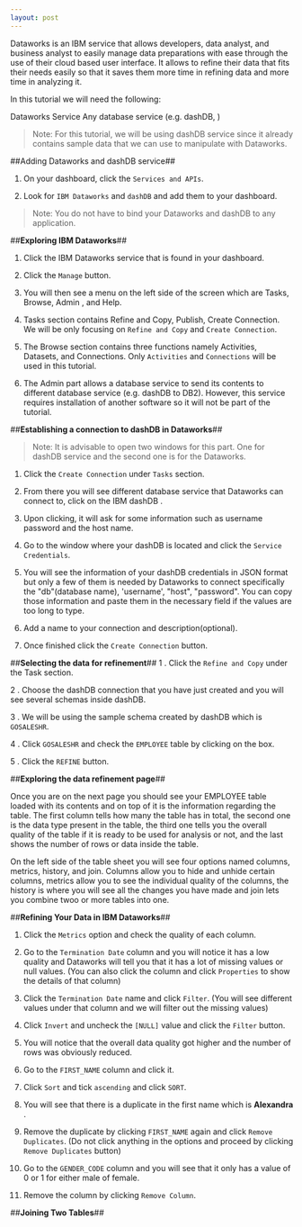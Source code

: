 ```yaml
---
layout: post
---
```



Dataworks is an IBM service that allows developers, data analyst, and business analyst to easily manage data preparations with ease through the use of their cloud based user interface. It allows to refine their data that fits their needs easily so that it saves them more time in refining data and more time in analyzing it.
 
In this tutorial we will need the following:
 
   Dataworks Service
   Any database service (e.g. dashDB, )
 
 > Note: For this tutorial, we will be using dashDB service since it already contains sample data that we can use to manipulate with Dataworks.
 
##Adding Dataworks and dashDB service##
 
  1. On your dashboard, click the `Services and APIs`.
 
  2. Look for `IBM Dataworks` and `dashDB` and add them to your dashboard.
  
 
> Note: You do not have to bind your Dataworks and dashDB to any application.
 
##**Exploring IBM Dataworks**##
 1. Click the IBM Dataworks service that is found in your dashboard.
 
 2. Click the `Manage` button. 
 
 3.  You will then see a menu on the left side of the screen which are Tasks, Browse, Admin , and Help.
 
 4. Tasks section contains Refine and Copy, Publish, Create Connection. We will be only focusing on `Refine and Copy` and `Create Connection`.
 
 5. The Browse section contains three functions namely Activities, Datasets, and Connections. Only `Activities` and `Connections` will be used in this tutorial.
 
 6. The Admin part allows a database service to send its contents to different database service (e.g. dashDB to DB2). However, this service requires installation of another software so it will not be part of the tutorial.
 
##**Establishing a connection to dashDB in Dataworks**##
 
  > Note: It is advisable to open two windows for this part. One for dashDB service and the second one is for the Dataworks.

 
  1. Click the `Create Connection` under `Tasks` section.
  
  2. From there you will see different database service that Dataworks can connect to, click on the IBM dashDB .
  
  3. Upon clicking, it will ask for some information such as username password and the host name.
  
  4. Go to the window where your dashDB is located and click the `Service Credentials`.
  
  5. You will see the information of your dashDB credentials in JSON format but only a few of them is needed by Dataworks to connect specifically the "db"(database name), 'username', "host", "password". You can copy those information and paste them in the necessary field if the values are too long to type.
  
  6.  Add a name to your connection and description(optional).
  
  7. Once finished click the `Create Connection` button.
 
##**Selecting the data for refinement**##
 1 . Click the `Refine and Copy` under the Task section.
 
 2 . Choose the dashDB connection that you have just created and you will see several schemas inside dashDB.
 
 3 . We will be using the sample schema created by dashDB which is `GOSALESHR`. 
 
 4 . Click `GOSALESHR` and check the `EMPLOYEE` table by clicking on the box. 
 
 5 .  Click the `REFINE` button.
 
##**Exploring the data refinement page**##
 
 Once you are on the next page you should see your EMPLOYEE table loaded with its contents and on top of it is the information regarding the table. The first column tells how many the table has in total, the second one is the data type present in the table, the third one tells you the overall quality of the table if it is ready to be used for analysis or not, and the last shows the number of rows or data inside the table.
 
 On the left side of the table sheet you will see four options named columns, metrics, history, and join. Columns allow you to hide and unhide certain columns, metrics allow you to see the individual quality of the columns, the history is where you will see all the changes you have made and join lets you combine twoo or more tables into one.
 
##**Refining Your Data in IBM Dataworks**##
1. Click the `Metrics` option and check the quality of each column.

2. Go to the `Termination Date` column and you will notice it has a low quality and Dataworks will tell you that it has a lot of missing values or null values. (You can also click the column and click `Properties` to show the details of that column)

3. Click the `Termination Date` name and click `Filter`. (You will see different values under that column and we will filter out the missing values)

4. Click  `Invert` and uncheck the `[NULL]` value and click the `Filter` button.

5. You will notice that the overall data quality got higher and the number of rows was obviously reduced. 

6.  Go to the `FIRST_NAME` column and click it. 

7.  Click `Sort` and tick `ascending` and click `SORT`.

8. You will see that there is a duplicate in the first name which is **Alexandra** .

9. Remove the duplicate by clicking `FIRST_NAME` again and click `Remove Duplicates`. (Do not click anything in the options and proceed by clicking `Remove Duplicates` button)  

10. Go to the `GENDER_CODE` column and you will see that it only has a value of 0 or 1 for either male of female.

11. Remove the column by clicking `Remove Column`.

##**Joining Two Tables**##
